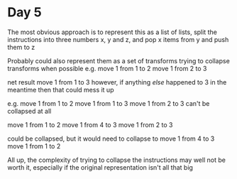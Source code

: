 # Day 5

The most obvious approach is to represent this as a list of lists,
split the instructions into three numbers x, y and z,
and pop x items from y and push them to z

Probably could also represent them as a set of transforms
trying to collapse transforms when possible
e.g.
move 1 from 1 to 2
move 1 from 2 to 3

net result
move 1 from 1 to 3
however, if anything _else_ happened to 3 in the meantime
then that could mess it up

e.g.
move 1 from 1 to 2
move 1 from 1 to 3
move 1 from 2 to 3
can't be collapsed at all

move 1 from 1 to 2
move 1 from 4 to 3
move 1 from 2 to 3

could be collapsed, but it would need to collapse to
move 1 from 4 to 3
move 1 from 1 to 2

All up, the complexity of trying to collapse the instructions
may well not be worth it, especially if the original representation
isn't all that big


